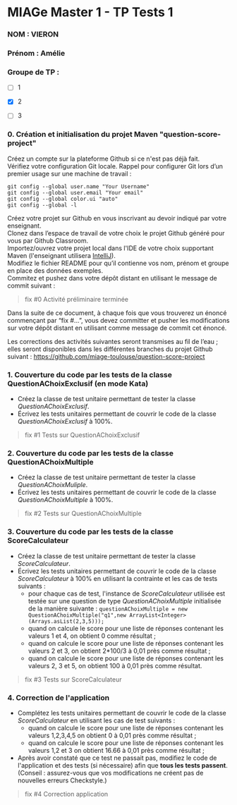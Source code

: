 # MIAGe Master 1 - TP Tests 1

### NOM : VIERON
### Prénom : Amélie 
### Groupe de TP : 
- [ ] 1
- [x] 2
- [ ] 3


### 0. Création et initialisation du projet Maven "question-score-project"

Créez un compte sur la plateforme Github si ce n'est pas déjà fait.  
Vérifiez votre configuration Git locale. 
Rappel pour configurer Git lors d’un premier usage sur une machine de travail :

    git config --global user.name "Your Username"
    git config --global user.email "Your email"
    git config --global color.ui "auto"
    git config --global -l


Créez votre projet sur Github en vous inscrivant au devoir indiqué par votre enseignant.  
Clonez dans l’espace de travail de votre choix le projet Github généré pour vous par Github Classroom.  
Importez/ouvrez votre projet local dans l'IDE de votre choix supportant Maven (l'enseignant utilisera [IntelliJ](https://www.jetbrains.com/idea/download/)).  
Modifiez le fichier README pour qu’il contienne vos nom, prénom et groupe en place des données exemples.  
Commitez et pushez  dans votre dépôt distant en utilisant le message de commit suivant :

> fix #0 Activité préliminaire terminée

Dans la suite de ce document, à chaque fois que vous trouverez un énoncé commençant par “fix #...”, vous devez committer et pusher les modifications sur votre dépôt distant en utilisant comme message de commit cet énoncé.

Les corrections des activités suivantes seront transmises au fil de l’eau ; elles seront disponibles dans les différentes branches du projet Github suivant : https://github.com/miage-toulouse/question-score-project 

### 1. Couverture du code par les tests de la classe QuestionAChoixExclusif (en mode Kata)

- Créez la classe de test unitaire permettant de tester la classe *QuestionAChoixExclusif*.
- Écrivez les tests unitaires permettant de couvrir le code de la classe *QuestionAChoixExclusif* à 100%.


> fix #1 Tests sur QuestionAChoixExclusif

### 2. Couverture du code par les tests de la classe QuestionAChoixMultiple 

- Créez la classe de test unitaire permettant de tester la classe *QuestionAChoixMuliple*.
- Écrivez les tests unitaires permettant de couvrir le code de la classe *QuestionAChoixMultiple* à 100%.

> fix #2 Tests sur QuestionAChoixMultiple

### 3. Couverture du code par les tests de la classe ScoreCalculateur 

- Créez la classe de test unitaire permettant de tester la classe *ScoreCalculateur*.
- Écrivez les tests unitaires permettant de couvrir le code de la classe *ScoreCalculateur* à 100% en utilisant la contrainte et les cas de tests suivants :
    - pour chaque cas de test, l'instance de *ScoreCalculateur* utilisée est testée sur une question de type *QuestionAChoixMultiple* initialisée de la
     manière suivante :
    `questionAChoixMultiple = new QuestionAChoixMultiple("q1",new ArrayList<Integer>(Arrays.asList(2,3,5)));`
    - quand on calcule le score pour une liste de réponses contenant les valeurs 1 et 4, on obtient 0 comme résultat ;
    - quand on calcule le score pour une liste de réponses contenant les valeurs 2 et 3, on obtient 2*100/3 à 0,01 près comme résultat ;
    - quand on calcule le score pour une liste de réponses contenant les valeurs 2, 3 et 5, on obtient 100 à 0,01 près comme résultat.

> fix #3 Tests sur ScoreCalculateur

### 4. Correction de l'application

- Complétez les tests unitaires permettant de couvrir le code de la classe *ScoreCalculateur* en utilisant les cas de test suivants :
    - quand on calcule le score pour une liste de réponses contenant les valeurs 1,2,3,4,5 on obtient 0 à 0,01 près comme résultat ;
    - quand on calcule le score pour une liste de réponses contenant les valeurs 1,2 et 3 on obtient 16.66 à 0,01 près comme résultat ;
- Après avoir constaté que ce test ne passait pas, modifiez le code de l'application et des tests (si nécessaire) afin que **tous les tests passent**. (Conseil : assurez-vous que vos modifications ne créent pas de nouvelles erreurs Checkstyle.)

> fix #4 Correction application

